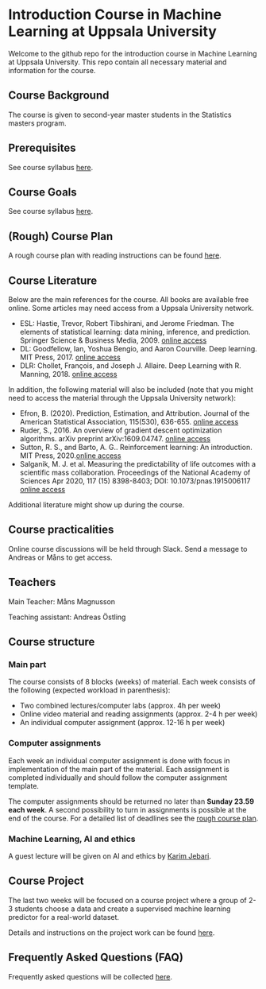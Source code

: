 # Introduction Course in Machine Learning at Uppsala University

Welcome to the github repo for the introduction course in Machine Learning at Uppsala University. This repo contain all necessary material and information for the course.

## Course Background 
The course is given to second-year master students in the Statistics masters program.

## Prerequisites
See course syllabus [here](https://www.uu.se/en/admissions/freestanding-courses/course-syllabus/?kKod=2IS074&lasar=).

## Course Goals
See course syllabus [here](https://www.uu.se/en/admissions/freestanding-courses/course-syllabus/?kKod=2IS074&lasar=).

## (Rough) Course Plan
A rough course plan with reading instructions can be found  [here](https://docs.google.com/spreadsheets/d/1HC_QN2mCq9bkCPzmkP8RaR3RokFQCWo9oPuU7rFyR8Y/edit?usp=sharing).


## Course Literature
Below are the main references for the course. All books are available free online. Some articles may need access from a Uppsala University network.

- ESL: Hastie, Trevor, Robert Tibshirani, and Jerome Friedman. The elements of statistical learning: data mining, inference, and prediction. Springer Science & Business Media, 2009. [online access](https://web.stanford.edu/~hastie/ElemStatLearn/)
- DL: Goodfellow, Ian, Yoshua Bengio, and Aaron Courville. Deep learning. MIT Press, 2017. [online access](https://web.stanford.edu/~hastie/ElemStatLearn/)
- DLR: Chollet, François, and Joseph J. Allaire. Deep Learning with R. Manning, 2018.  [online access](https://www.manning.com/books/deep-learning-with-r#toc)


In addition, the following material will also be included (note that you might need to access the material through the Uppsala University network):

- Efron, B. (2020). Prediction, Estimation, and Attribution. Journal of the American Statistical Association, 115(530), 636-655. [online access](https://www.tandfonline.com/doi/full/10.1080/01621459.2020.1762613)
- Ruder, S., 2016. An overview of gradient descent optimization algorithms. arXiv preprint arXiv:1609.04747. [online access](https://arxiv.org/abs/1609.04747)
- Sutton, R. S., and Barto, A. G.. Reinforcement learning: An introduction. MIT Press, 2020.[online access](http://incompleteideas.net/book/RLbook2020.pdf)
- Salganik, M. J. et al. Measuring the predictability of life outcomes with a scientific mass collaboration. Proceedings of the National Academy of Sciences Apr 2020, 117 (15) 8398-8403; DOI: 10.1073/pnas.1915006117 [online access](https://www.pnas.org/content/117/15/8398)

Additional literature might show up during the course.

## Course practicalities

Online course discussions will be held through Slack. Send a message to Andreas or Måns to get access.

## Teachers

Main Teacher: Måns Magnusson

Teaching assistant: Andreas Östling

## Course structure

### Main part
The course consists of 8 blocks (weeks) of material. Each week consists of the following (expected workload in parenthesis):
- Two combined lectures/computer labs (approx. 4h per week)
- Online video material and reading assignments (approx. 2-4 h per week)
- An individual computer assignment (approx. 12-16 h per week)

### Computer assignments
Each week an individual computer assignment is done with focus in implementation of the main part of the material. Each assignment is completed individually and should follow the computer assignment template.

The computer assignments should be returned no later than **Sunday 23.59 each week**. A second possibility to turn in assignments is possible at the end of the course. For a detailed list of deadlines see the [rough course plan](https://docs.google.com/spreadsheets/d/1HC_QN2mCq9bkCPzmkP8RaR3RokFQCWo9oPuU7rFyR8Y/edit?usp=sharing).

### Machine Learning, AI and ethics
A guest lecture will be given on AI and ethics by [Karim Jebari](https://www.iffs.se/en/research/researchers/karim-jebari/).

## Course Project
The last two weeks will be focused on a course project where a group of 2-3 students choose a data and create a supervised machine learning predictor for a real-world dataset. 

Details and instructions on the project work can be found [here](https://github.com/MansMeg/IntroML/blob/master/project/).


## Frequently Asked Questions (FAQ)

Frequently asked questions will be collected [here](https://github.com/MansMeg/IntroML/blob/master/FAQ.md).

